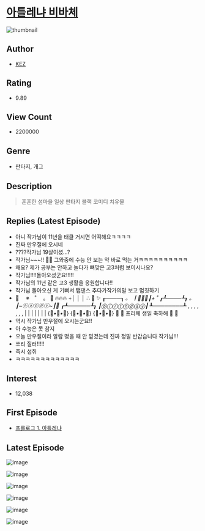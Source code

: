 # [아틀레냐 비바체](https://comic.naver.com/bestChallenge/list?titleId=726538)
![thumbnail](https://image-comic.pstatic.net/user_contents_data/challenge_comic/2021/06/10/221684/thumbnail_202x164f3510df8_cd2f_4beb_9566_9d6a94b04ded_00002612.JPEG)

## Author
- [KEZ](https://comic.naver.com/artistTitle?id=221684)

## Rating
- 9.89

## View Count
- 2200000

## Genre
- 판타지, 개그

## Description
> 훈훈한 섬마을 일상 판타지 블랙 코미디 치유물

## Replies (Latest Episode)
- 아니 작가님이 11년을 태클 거시면 어떡해요ㅋㅋㅋㅋ
- 진짜 만우절에 오시네
- ????작가님 19살이셨...?
- 작가님~~~!! 🥹🥹 그와중에 수능 안 보는 약 바로 먹는 거ㅋㅋㅋㅋㅋㅋㅋㅋㅋㅋ
- 왜요? 제가 공부는 안하고 놀다가 뼈맞은 고3처럼 보이시나요?
- 작가님!!!!돌아오셨군요!!!!!
- 작가님의 11년 같은 고3 생활을 응원합니다!!
- 작가님 돌아오신 게 기뻐서 탭댄스 추다가작가의말 보고 멈칫하기
- 🎂　 ※　˚　 。 🍰 🔥🔥🔥 +│ │ │ ∴ 🍅 ✨ ┎────┒ *。 ┃🥨🥨🥨┃+ ˚ ┎┸────┸┒ 。┃~ⓗⓐⓟⓟⓨ~┃🎵 ┎┸──────┸┒ ┃ⓑⓘⓡⓣⓗⓓⓐⓨ┃* ┸────────┸ , , , , , , , | | | | | | | {🎂_•_🎂_•_🎂} {🎂_•_🎂_•_🎂} {🎂_•_🎂_•_🎂} 💙 🦋 프리체 생일 축하해 🦋 💙
- 역시 작가님 만우절에 오시는군요!!
- 아 수능은 못 참지
- 오늘 만우절이라 알람 떴을 때 안 믿겼는데 진짜 정말 반갑습니다 작가님!!!
- 쏘리 질러!!!!!
- 즉시 섭취
- ㅋㅋㅋㅋㅋㅋㅋㅋㅋㅋㅋㅋㅋ

## Interest
- 12,038

## First Episode
- [프롤로그 1. 아틀레냐](https://comic.naver.com/bestChallenge/detail?titleId=726538&no=18)

## Latest Episode
![image](https://image-comic.pstatic.net/user_contents_data/challenge_comic/2023/04/01/221684/upload_3689685265316984121.jpeg)

![image](https://image-comic.pstatic.net/user_contents_data/challenge_comic/2023/04/01/221684/upload_7305460246547739698.jpeg)

![image](https://image-comic.pstatic.net/user_contents_data/challenge_comic/2023/04/01/221684/upload_4121981342917748018.jpeg)

![image](https://image-comic.pstatic.net/user_contents_data/challenge_comic/2023/04/01/221684/upload_7364007922191590964.jpeg)

![image](https://image-comic.pstatic.net/user_contents_data/challenge_comic/2023/04/01/221684/upload_7233734498879300145.jpeg)

![image](https://image-comic.pstatic.net/user_contents_data/challenge_comic/2023/04/01/221684/upload_7291943734590255713.jpeg)
